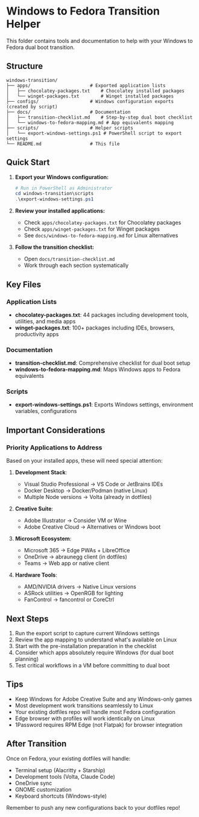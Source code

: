 # Windows to Fedora Transition Helper

This folder contains tools and documentation to help with your Windows to Fedora dual boot transition.

## Structure

```
windows-transition/
├── apps/                      # Exported application lists
│   ├── chocolatey-packages.txt    # Chocolatey installed packages
│   └── winget-packages.txt        # Winget installed packages
├── configs/                   # Windows configuration exports (created by script)
├── docs/                      # Documentation
│   ├── transition-checklist.md    # Step-by-step dual boot checklist
│   └── windows-to-fedora-mapping.md # App equivalents mapping
├── scripts/                   # Helper scripts
│   └── export-windows-settings.ps1 # PowerShell script to export settings
└── README.md                  # This file
```

## Quick Start

1. **Export your Windows configuration:**
   ```powershell
   # Run in PowerShell as Administrator
   cd windows-transition\scripts
   .\export-windows-settings.ps1
   ```

2. **Review your installed applications:**
   - Check `apps/chocolatey-packages.txt` for Chocolatey packages
   - Check `apps/winget-packages.txt` for Winget packages
   - See `docs/windows-to-fedora-mapping.md` for Linux alternatives

3. **Follow the transition checklist:**
   - Open `docs/transition-checklist.md`
   - Work through each section systematically

## Key Files

### Application Lists
- **chocolatey-packages.txt**: 44 packages including development tools, utilities, and media apps
- **winget-packages.txt**: 100+ packages including IDEs, browsers, productivity apps

### Documentation
- **transition-checklist.md**: Comprehensive checklist for dual boot setup
- **windows-to-fedora-mapping.md**: Maps Windows apps to Fedora equivalents

### Scripts
- **export-windows-settings.ps1**: Exports Windows settings, environment variables, configurations

## Important Considerations

### Priority Applications to Address
Based on your installed apps, these will need special attention:

1. **Development Stack**:
   - Visual Studio Professional → VS Code or JetBrains IDEs
   - Docker Desktop → Docker/Podman (native Linux)
   - Multiple Node versions → Volta (already in dotfiles)

2. **Creative Suite**:
   - Adobe Illustrator → Consider VM or Wine
   - Adobe Creative Cloud → Alternatives or Windows boot

3. **Microsoft Ecosystem**:
   - Microsoft 365 → Edge PWAs + LibreOffice
   - OneDrive → abraunegg client (in dotfiles)
   - Teams → Web app or native client

4. **Hardware Tools**:
   - AMD/NVIDIA drivers → Native Linux versions
   - ASRock utilities → OpenRGB for lighting
   - FanControl → fancontrol or CoreCtrl

## Next Steps

1. Run the export script to capture current Windows settings
2. Review the app mapping to understand what's available on Linux
3. Start with the pre-installation preparation in the checklist
4. Consider which apps absolutely require Windows (for dual boot planning)
5. Test critical workflows in a VM before committing to dual boot

## Tips

- Keep Windows for Adobe Creative Suite and any Windows-only games
- Most development work transitions seamlessly to Linux
- Your existing dotfiles repo will handle most Fedora configuration
- Edge browser with profiles will work identically on Linux
- 1Password requires RPM Edge (not Flatpak) for browser integration

## After Transition

Once on Fedora, your existing dotfiles will handle:
- Terminal setup (Alacritty + Starship)
- Development tools (Volta, Claude Code)
- OneDrive sync
- GNOME customization
- Keyboard shortcuts (Windows-style)

Remember to push any new configurations back to your dotfiles repo!